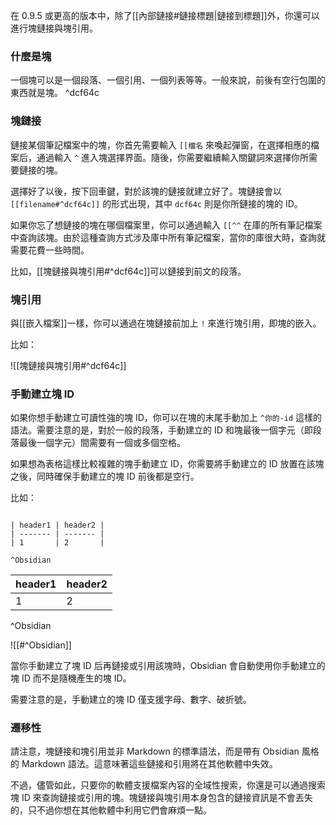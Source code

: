 在 0.9.5 或更高的版本中，除了[[內部鏈接#鏈接標題|鏈接到標題]]外，你還可以進行塊鏈接與塊引用。

### 什麼是塊

一個塊可以是一個段落、一個引用、一個列表等等。一般來說，前後有空行包圍的東西就是塊。 ^dcf64c

### 塊鏈接

鏈接某個筆記檔案中的塊，你首先需要輸入 `[[檔名` 來喚起彈窗，在選擇相應的檔案后，通過輸入 `^` 進入塊選擇界面。隨後，你需要繼續輸入關鍵詞來選擇你所需要鏈接的塊。

選擇好了以後，按下回車鍵，對於該塊的鏈接就建立好了。塊鏈接會以 `[[filename#^dcf64c]]` 的形式出現，其中 `dcf64c` 則是你所鏈接的塊的 ID。

如果你忘了想鏈接的塊在哪個檔案里，你可以通過輸入 `[[^^` 在庫的所有筆記檔案中查詢該塊。由於這種查詢方式涉及庫中所有筆記檔案，當你的庫很大時，查詢就需要花費一些時間。

比如，[[塊鏈接與塊引用#^dcf64c]]可以鏈接到前文的段落。


### 塊引用

與[[嵌入檔案]]一樣，你可以通過在塊鏈接前加上 `!` 來進行塊引用，即塊的嵌入。

比如：

![[塊鏈接與塊引用#^dcf64c]]

### 手動建立塊 ID

如果你想手動建立可讀性強的塊 ID，你可以在塊的末尾手動加上 `^你的-id` 這樣的語法。需要注意的是，對於一般的段落，手動建立的 ID 和塊最後一個字元（即段落最後一個字元）間需要有一個或多個空格。

如果想為表格這樣比較複雜的塊手動建立 ID，你需要將手動建立的 ID 放置在該塊之後，同時確保手動建立的塊 ID 前後都是空行。

比如：

```

| header1 | header2 |
| ------- | ------- |
| 1       | 2       |

^Obsidian

```

| header1 | header2 |
| ------- | ------- |
| 1       | 2       |

^Obsidian

![[#^Obsidian]]

當你手動建立了塊 ID 后再鏈接或引用該塊時，Obsidian 會自動使用你手動建立的塊 ID 而不是隨機產生的塊 ID。

需要注意的是，手動建立的塊 ID 僅支援字母、數字、破折號。

### 遷移性

請注意，塊鏈接和塊引用並非 Markdown 的標準語法，而是帶有 Obsidian 風格的 Markdown 語法。這意味著這些鏈接和引用將在其他軟體中失效。

不過，儘管如此，只要你的軟體支援檔案內容的全域性搜索，你還是可以通過搜索塊 ID 來查詢鏈接或引用的塊。塊鏈接與塊引用本身包含的鏈接資訊是不會丟失的，只不過你想在其他軟體中利用它們會麻煩一點。